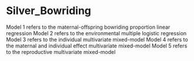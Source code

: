 # Silver_Bowriding
Model 1 refers to the maternal-offspring bowriding proportion linear regression
Model 2 refers to the environmental multiple logistic regression
Model 3 refers to the individual multivariate mixed-model 
Model 4 refers to the maternal and individual effect multivariate mixed-model
Model 5 refers to the reproductive multivariate mixed-model 
